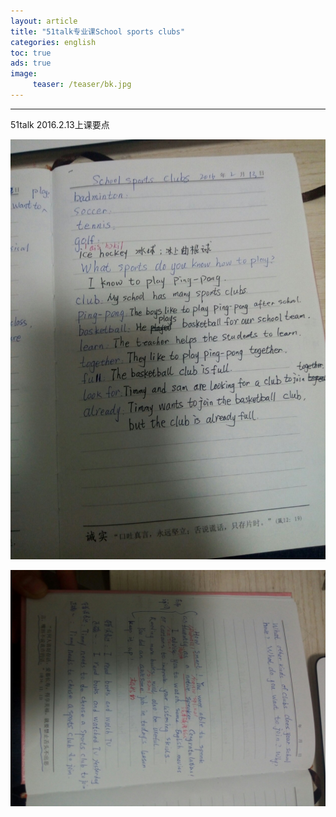 ```yaml
---
layout: article
title: "51talk专业课School sports clubs"
categories: english
toc: true
ads: true
image:
     teaser: /teaser/bk.jpg
---
```


---

51talk   2016.2.13上课要点

![ss](https://github.com/storage201602/storage201602/blob/master/chenyifan2016/_posts/english/2016-02-13-2116english.md/0213_31.jpg?raw=true)

![ss](https://github.com/storage201602/storage201602/blob/master/chenyifan2016/_posts/english/2016-02-13-2116english.md/0213_32.jpg?raw=true)
